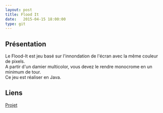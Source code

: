 ```yaml
---
layout: post
title: Flood It
date:   2015-04-15 18:00:00
type: git
---
```


<h2>Présentation</h2>
<p>
	Le Flood-It est jeu basé sur l'innondation de l'écran avec la même couleur de pixels.<br/>
A partir d'un damier multicolor, vous devez le rendre monocrome en un minimum de tour.<br/>
Ce jeu est réaliser en Java.
</p>
<h2>Liens</h2>
<a href="https://github.com/VincentVoyer/FloodIT">Projet</a>